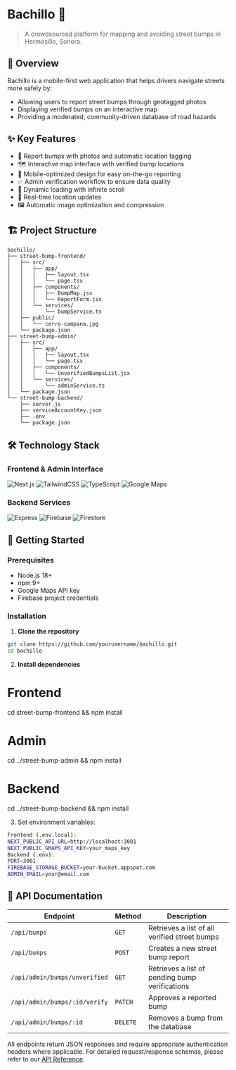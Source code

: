 # Bachillo 🚗

> A crowdsourced platform for mapping and avoiding street bumps in Hermosillo, Sonora.

## 📱 Overview

Bachillo is a mobile-first web application that helps drivers navigate streets more safely by:
- Allowing users to report street bumps through geotagged photos
- Displaying verified bumps on an interactive map
- Providing a moderated, community-driven database of road hazards

## ✨ Key Features

- 📸 Report bumps with photos and automatic location tagging
- 🗺️ Interactive map interface with verified bump locations
- 📱 Mobile-optimized design for easy on-the-go reporting
- ✅ Admin verification workflow to ensure data quality
- 🔄 Dynamic loading with infinite scroll
- 📍 Real-time location updates
- 🖼️ Automatic image optimization and compression

## 🏗️ Project Structure
```
bachillo/ 
├── street-bump-frontend/
│   ├── src/ 
│   │   ├── app/
│   │   │   ├── layout.tsx 
│   │   │   └── page.tsx 
│   │   ├── components/
│   │   │   ├── BumpMap.jsx 
│   │   │   └── ReportForm.jsx 
│   │   └── services/
│   │       └── bumpService.ts 
│   ├── public/
│   │   └── cerro-campana.jpg 
│   └── package.json 
├── street-bump-admin/
│   ├── src/ 
│   │   ├── app/
│   │   │   ├── layout.tsx 
│   │   │   └── page.tsx 
│   │   ├── components/
│   │   │   └── UnverifiedBumpsList.jsx 
│   │   └── services/
│   │       └── adminService.ts 
│   └── package.json 
└── street-bump-backend/
    ├── server.js
    ├── serviceAccountKey.json 
    ├── .env 
    └── package.json
```

## 🛠️ Technology Stack

### Frontend & Admin Interface
![Next.js](https://img.shields.io/badge/Next.js-13+-000000?style=flat-square&logo=next.js)
![TailwindCSS](https://img.shields.io/badge/TailwindCSS-3.0-38B2AC?style=flat-square&logo=tailwind-css)
![TypeScript](https://img.shields.io/badge/TypeScript-4.9+-3178C6?style=flat-square&logo=typescript)
![Google Maps](https://img.shields.io/badge/Google_Maps-API-4285F4?style=flat-square&logo=google-maps)

### Backend Services
![Express](https://img.shields.io/badge/Express-4.0-000000?style=flat-square&logo=express)
![Firebase](https://img.shields.io/badge/Firebase-Storage-FFCA28?style=flat-square&logo=firebase)
![Firestore](https://img.shields.io/badge/Firestore-Database-FFCA28?style=flat-square&logo=firebase)

## 🚀 Getting Started

### Prerequisites
- Node.js 18+
- npm 9+
- Google Maps API key
- Firebase project credentials

### Installation

1. **Clone the repository**
```bash
git clone https://github.com/yourusername/bachillo.git
cd bachillo
```

2. **Install dependencies**
# Frontend
cd street-bump-frontend && npm install

# Admin
cd ../street-bump-admin && npm install

# Backend
cd ../street-bump-backend && npm install

3. Set environment variables:
```bash
Frontend (.env.local):
NEXT_PUBLIC_API_URL=http://localhost:3001
NEXT_PUBLIC_GMAPS_API_KEY=your_maps_key
Backend (.env):
PORT=3001
FIREBASE_STORAGE_BUCKET=your-bucket.appspot.com
ADMIN_EMAIL=your@email.com
```

## 📝 API Documentation

| Endpoint | Method | Description |
|----------|--------|-------------|
| `/api/bumps` | `GET` | Retrieves a list of all verified street bumps |
| `/api/bumps` | `POST` | Creates a new street bump report |
| `/api/admin/bumps/unverified` | `GET` | Retrieves a list of pending bump verifications |
| `/api/admin/bumps/:id/verify` | `PATCH` | Approves a reported bump |
| `/api/admin/bumps/:id` | `DELETE` | Removes a bump from the database |

All endpoints return JSON responses and require appropriate authentication headers where applicable. For detailed request/response schemas, please refer to our [API Reference](./docs/api-reference.md).